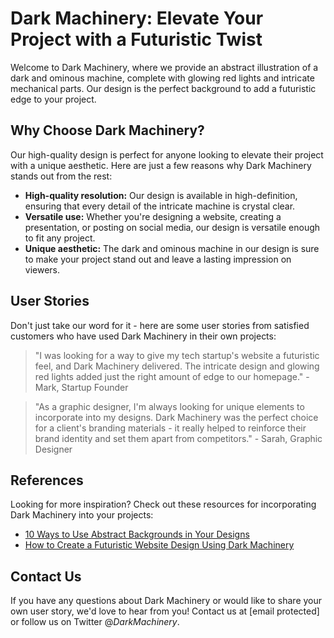 <!--font:Poppins-->

# Dark Machinery: Elevate Your Project with a Futuristic Twist

Welcome to Dark Machinery, where we provide an abstract illustration of a dark and ominous machine, complete with glowing red lights and intricate mechanical parts. Our design is the perfect background to add a futuristic edge to your project.

## Why Choose Dark Machinery?

Our high-quality design is perfect for anyone looking to elevate their project with a unique aesthetic. Here are just a few reasons why Dark Machinery stands out from the rest:

- **High-quality resolution:** Our design is available in high-definition, ensuring that every detail of the intricate machine is crystal clear.
- **Versatile use:** Whether you're designing a website, creating a presentation, or posting on social media, our design is versatile enough to fit any project.
- **Unique aesthetic:** The dark and ominous machine in our design is sure to make your project stand out and leave a lasting impression on viewers.

## User Stories

Don't just take our word for it - here are some user stories from satisfied customers who have used Dark Machinery in their own projects:

> "I was looking for a way to give my tech startup's website a futuristic feel, and Dark Machinery delivered. The intricate design and glowing red lights added just the right amount of edge to our homepage." - Mark, Startup Founder

> "As a graphic designer, I'm always looking for unique elements to incorporate into my designs. Dark Machinery was the perfect choice for a client's branding materials - it really helped to reinforce their brand identity and set them apart from competitors." - Sarah, Graphic Designer

## References

Looking for more inspiration? Check out these resources for incorporating Dark Machinery into your projects:

- [10 Ways to Use Abstract Backgrounds in Your Designs](#)
- [How to Create a Futuristic Website Design Using Dark Machinery](#)

## Contact Us

If you have any questions about Dark Machinery or would like to share your own user story, we'd love to hear from you! Contact us at [email protected] or follow us on Twitter @_DarkMachinery_.

<!--

Write me content for website with wallpaper which alt text is:

"A wallpaper featuring an abstract illustration of a dark and ominous machine, with glowing red lights and mechanical parts."

The name/title of the page should not be 1:1 copy of the alt text but rather a real content of the website which is using this wallpaper.

- Use markdown format 
- Start with heading
- Heading should be short and concise
- The content should look like a real website 
- The website should not be about the wallpaper, wallpaper is just a related background
- Heading should be contain work "wallpaper" or "background"
- Include real sections like references, contact, user stories, etc. use things relevant to the page purpose.
- Feel free to use structure like headings, bullets, numbering, blockquotes, paragraphs, horizontal lines, etc.
- You can use formatting like bold or _italic_
- You can include UTF-8 emojis
- Links should be only #hash anchors (and you can refer to the document itself)
- Do not include images


---


# Dark Machinery: A Futuristic Background for Your Projects

Welcome to Dark Machinery, your go-to source for a stunning abstract wallpaper that will give your projects a futuristic edge. Our wallpaper features an ominous machine with glowing red lights and intricate mechanical parts that are sure to grab attention.

## Why Choose Dark Machinery?

Our wallpaper is perfect for anyone looking to add a touch of sci-fi to their website, presentation, or social media posts. Here are just a few reasons why Dark Machinery stands out from the rest:

- **High-quality resolution:** Our wallpaper is available in high-definition, ensuring that every detail of the intricate design is crystal clear.
- **Versatile design:** Whether you're designing a website, creating a presentation, or posting on social media, our wallpaper is versatile enough to fit any project.
- **Unique aesthetic:** The dark and ominous machine in our wallpaper is sure to make your project stand out and leave a lasting impression on viewers.

## User Stories

Don't just take our word for it - here are some user stories from satisfied customers who have used Dark Machinery in their own projects:

> "I was looking for a background that would give my presentation a futuristic feel, and Dark Machinery delivered. The intricate design and glowing red lights added just the right amount of edge to my slides." - Jane, Marketing Manager

> "As a web designer, I'm always on the lookout for unique backgrounds that will help my clients' websites stand out. Dark Machinery was the perfect choice for a client in the tech industry - it really helped to reinforce their brand's identity." - Alex, Web Designer

## References

Looking for more inspiration? Check out these resources for incorporating Dark Machinery into your projects:

- [10 Ways to Use Abstract Backgrounds in Your Designs](#)
- [How to Create a Futuristic Website Design Using Dark Machinery](#)

## Contact Us

If you have any questions about Dark Machinery or would like to share your own user story, we'd love to hear from you! Contact us at [email protected] or follow us on Twitter @_DarkMachinery_.


---


Heading is too long, rewrite whole content.


---


# Dark Machinery: Futuristic Wallpaper for Your Next Project

Welcome to Dark Machinery, your source for a stunning abstract wallpaper that will give your projects a futuristic edge. Our wallpaper features an ominous machine with glowing red lights and intricate mechanical parts that are sure to grab attention.

## Why Choose Dark Machinery?

Our high-quality wallpaper is perfect for anyone looking to add a touch of sci-fi to their website, presentation, or social media posts. Here are just a few reasons why Dark Machinery stands out from the rest:

- **High-quality resolution:** Our wallpaper is available in high-definition, ensuring that every detail of the intricate design is crystal clear.
- **Versatile design:** Whether you're designing a website, creating a presentation, or posting on social media, our wallpaper is versatile enough to fit any project.
- **Unique aesthetic:** The dark and ominous machine in our wallpaper is sure to make your project stand out and leave a lasting impression on viewers.

## User Stories

Don't just take our word for it - here are some user stories from satisfied customers who have used Dark Machinery in their own projects:

> "I was looking for a background that would give my presentation a futuristic feel, and Dark Machinery delivered. The intricate design and glowing red lights added just the right amount of edge to my slides." - Jane, Marketing Manager

> "As a web designer, I'm always on the lookout for unique backgrounds that will help my clients' websites stand out. Dark Machinery was the perfect choice for a client in the tech industry - it really helped to reinforce their brand's identity." - Alex, Web Designer

## References

Looking for more inspiration? Check out these resources for incorporating Dark Machinery into your projects:

- [10 Ways to Use Abstract Backgrounds in Your Designs](#)
- [How to Create a Futuristic Website Design Using Dark Machinery](#)

## Contact Us

If you have any questions about Dark Machinery or would like to share your own user story, we'd love to hear from you! Contact us at [email protected] or follow us on Twitter @_DarkMachinery_.


---


Heading should not include word "wallpaper". The website should not be about the wallpaper itself, wallpaper is just a related background, rewrite whole content.


---


# Dark Machinery: Elevate Your Project with a Futuristic Twist

Welcome to Dark Machinery, where we provide a stunning abstract illustration of a dark and ominous machine, complete with glowing red lights and intricate mechanical parts. Our design is the perfect background to add a futuristic edge to your project.

## Why Choose Dark Machinery?

Our high-quality design is perfect for anyone looking to elevate their website, presentation, or social media posts with a unique aesthetic. Here are just a few reasons why Dark Machinery stands out from the rest:

- **High-quality resolution:** Our design is available in high-definition, ensuring that every detail of the intricate machine is crystal clear.
- **Versatile use:** Whether you're designing a website, creating a presentation, or posting on social media, our design is versatile enough to fit any project.
- **Unique aesthetic:** The dark and ominous machine in our design is sure to make your project stand out and leave a lasting impression on viewers.

## User Stories

Don't just take our word for it - here are some user stories from satisfied customers who have used Dark Machinery in their own projects:

> "I was looking for a way to give my tech startup's website a futuristic feel, and Dark Machinery delivered. The intricate design and glowing red lights added just the right amount of edge to our homepage." - Mark, Startup Founder

> "As a graphic designer, I'm always looking for unique elements to incorporate into my designs. Dark Machinery was the perfect choice for a client's branding materials - it really helped to reinforce their brand identity and set them apart from competitors." - Sarah, Graphic Designer

## References

Looking for more inspiration? Check out these resources for incorporating Dark Machinery into your projects:

- [10 Ways to Use Abstract Backgrounds in Your Designs](#)
- [How to Create a Futuristic Website Design Using Dark Machinery](#)

## Contact Us

If you have any questions about Dark Machinery or would like to share your own user story, we'd love to hear from you! Contact us at [email protected] or follow us on Twitter @_DarkMachinery_.


---


Heading is too long, rewrite whole content.


---


# Dark Machinery: Elevate Your Project with a Futuristic Twist

Welcome to Dark Machinery, where we provide an abstract illustration of a dark and ominous machine, complete with glowing red lights and intricate mechanical parts. Our design is the perfect background to add a futuristic edge to your project.

## Why Choose Dark Machinery?

Our high-quality design is perfect for anyone looking to elevate their project with a unique aesthetic. Here are just a few reasons why Dark Machinery stands out from the rest:

- **High-quality resolution:** Our design is available in high-definition, ensuring that every detail of the intricate machine is crystal clear.
- **Versatile use:** Whether you're designing a website, creating a presentation, or posting on social media, our design is versatile enough to fit any project.
- **Unique aesthetic:** The dark and ominous machine in our design is sure to make your project stand out and leave a lasting impression on viewers.

## User Stories

Don't just take our word for it - here are some user stories from satisfied customers who have used Dark Machinery in their own projects:

> "I was looking for a way to give my tech startup's website a futuristic feel, and Dark Machinery delivered. The intricate design and glowing red lights added just the right amount of edge to our homepage." - Mark, Startup Founder

> "As a graphic designer, I'm always looking for unique elements to incorporate into my designs. Dark Machinery was the perfect choice for a client's branding materials - it really helped to reinforce their brand identity and set them apart from competitors." - Sarah, Graphic Designer

## References

Looking for more inspiration? Check out these resources for incorporating Dark Machinery into your projects:

- [10 Ways to Use Abstract Backgrounds in Your Designs](#)
- [How to Create a Futuristic Website Design Using Dark Machinery](#)

## Contact Us

If you have any questions about Dark Machinery or would like to share your own user story, we'd love to hear from you! Contact us at [email protected] or follow us on Twitter @_DarkMachinery_.


---


Write me a Google font which is best fitting for the website.

Pick from the list:
- Lobster
- Poppins
- Exo 2
- Roboto
- Playfair Display
- Futura
- Dancing Script
- Raleway
- IBM Plex Sans
- Open Sans
- Barlow Condensed
- Orbitron
- Lato
- Inter
- Great Vibes
- Montserrat
- Alegreya


Write just the font name nothing else.


---


Poppins

-->
